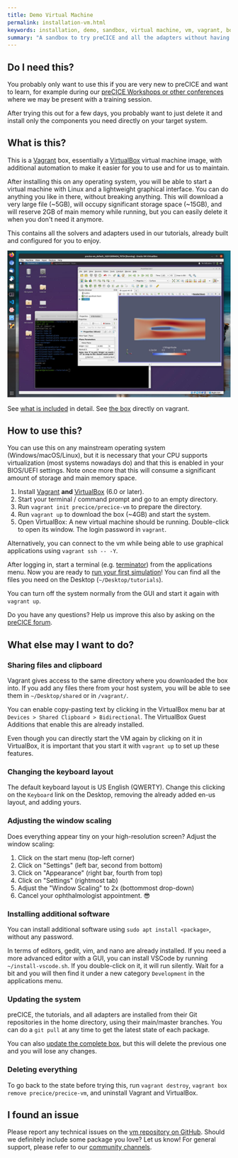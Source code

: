 ```yaml
---
title: Demo Virtual Machine
permalink: installation-vm.html
keywords: installation, demo, sandbox, virtual machine, vm, vagrant, box
summary: "A sandbox to try preCICE and all the adapters without having to install them on your system."
---
```


## Do I need this?

You probably only want to use this if you are very new to preCICE and want to learn,
for example during our [preCICE Workshops or other conferences](community.html)
where we may be present with a training session.

After trying this out for a few days, you probably want to just delete it and
install only the components you need directly on your target system.

## What is this?

This is a [Vagrant](https://www.vagrantup.com/) box, essentially a [VirtualBox](https://www.virtualbox.org/)
virtual machine image, with additional automation to make it easier for you to use and for us to maintain.

After installing this on any operating system, you will be able to start a virtual machine
with Linux and a lightweight graphical interface.
You can do anything you like in there, without breaking anything.
This will download a very large file (~5GB), will occupy significant storage space (~15GB),
and will reserve 2GB of main memory while running,
but you can easily delete it when you don't need it anymore.

This contains all the solvers and adapters used in our tutorials, already built and configured for you to enjoy.

![Screnshot](images/docs/docs-installation-vm-screenshot.jpg)

See [what is included](https://github.com/precice/vm/blob/main/README.md#what-is-included) in detail. See [the box](https://app.vagrantup.com/precice/boxes/precice-vm) directly on vagrant.

## How to use this?

You can use this on any mainstream operating system (Windows/macOS/Linux),
but it is necessary that your CPU supports virtualization (most systems nowadays do)
and that this is enabled in your BIOS/UEFI settings.
Note once more that this will consume a significant amount of storage and main memory space.

1. Install [Vagrant](https://www.vagrantup.com/) **and** [VirtualBox](https://www.virtualbox.org/) (6.0 or later).
2. Start your terminal / command prompt and go to an empty directory.
3. Run `vagrant init precice/precice-vm` to prepare the directory.
4. Run `vagrant up` to download the box (~4GB) and start the system.
5. Open VirtualBox: A new virtual machine should be running. Double-click to open its window. The login password in `vagrant`.

Alternatively, you can connect to the vm while being able to use graphical applications using `vagrant ssh -- -Y`.

After logging in, start a terminal (e.g. [terminator](https://gnome-terminator.org/)) from the applications menu.
Now you are ready to [run your first simulation](quickstart.html)! You can find all the files you need on the Desktop (`~/Desktop/tutorials`).

You can turn off the system normally from the GUI and start it again with `vagrant up`.

Do you have any questions? Help us improve this also by asking on the [preCICE forum](https://precice.discourse.group/t/precice-demo-virtual-machine/748).

## What else may I want to do?

### Sharing files and clipboard

Vagrant gives access to the same directory where you downloaded the box into.
If you add any files there from your host system, you will be able to see them in
`~/Desktop/shared` or in `/vagrant/`.

You can enable copy-pasting text by clicking in the VirtualBox menu bar at
`Devices > Shared Clipboard > Bidirectional`. The VirtualBox Guest Additions
that enable this are already installed.

Even though you can directly start the VM again by clicking on it in VirtualBox, it is important
that you start it with `vagrant up` to set up these features.

### Changing the keyboard layout

The default keyboard layout is US English (QWERTY).
Change this clicking on the `Keyboard` link on the Desktop,
removing the already added en-us layout, and adding yours.

### Adjusting the window scaling

Does everything appear tiny on your high-resolution screen?
Adjust the window scaling:

1. Click on the start menu (top-left corner)
2. Click on "Settings" (left bar, second from bottom)
3. Click on "Appearance" (right bar, fourth from top)
4. Click on "Settings" (rightmost tab)
5. Adjust the "Window Scaling" to 2x (bottommost drop-down)
6. Cancel your ophthalmologist appointment. 😎

### Installing additional software

You can install additional software using `sudo apt install <package>`,
without any password.

In terms of editors, gedit, vim, and nano are already installed.
If you need a more advanced editor with a GUI, you can
install VSCode by running `~/install-vscode.sh`.
If you double-click on it, it will run silently. Wait for a bit
and you will then find it under a new category `Development`
in the applications menu.

### Updating the system

preCICE, the tutorials, and all adapters are installed from their
Git repositories in the home directory, using their main/master branches.
You can do a `git pull` at any time to get the latest state
of each package.

You can also [update the complete box](https://www.vagrantup.com/docs/cli/box#box-update),
but this will delete the previous one and you will lose any changes.

### Deleting everything

To go back to the state before trying this, run `vagrant destroy`, `vagrant box remove precice/precice-vm`,
and uninstall Vagrant and VirtualBox.

## I found an issue

Please report any technical issues on the [vm repository on GitHub](https://github.com/precice/vm).
Should we definitely include some package you love? Let us know!
For general support, please refer to our [community channels](community-channels.html).
